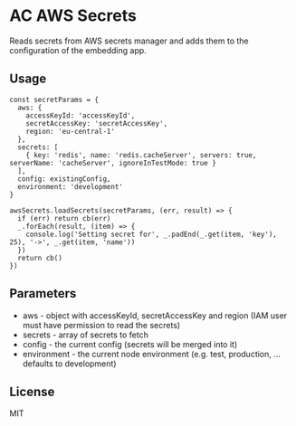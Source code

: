 # AC AWS Secrets
Reads secrets from AWS secrets manager and adds them to the configuration of the embedding app.

## Usage

```
const secretParams = {
  aws: {
    accessKeyId: 'accessKeyId',
    secretAccessKey: 'secretAccessKey',
    region: 'eu-central-1'
  },
  secrets: [
    { key: 'redis', name: 'redis.cacheServer', servers: true, serverName: 'cacheServer', ignoreInTestMode: true }
  ],
  config: existingConfig,
  environment: 'development'
}

awsSecrets.loadSecrets(secretParams, (err, result) => {
  if (err) return cb(err)
  _.forEach(result, (item) => {
    console.log('Setting secret for', _.padEnd(_.get(item, 'key'), 25), '->', _.get(item, 'name'))
  })
  return cb()
})
```

## Parameters
+ aws - object with accessKeyId, secretAccessKey and region (IAM user must have permission to read the secrets)
+ secrets - array of secrets to fetch
+ config - the current config (secrets will be merged into it)
+ environment - the current node environment (e.g. test, production, ... defaults to development)

## License

MIT